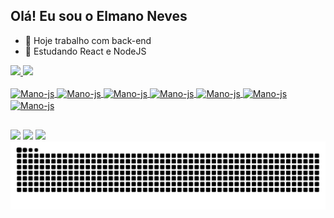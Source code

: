 ## Olá! Eu sou o Elmano Neves

- 🔭 Hoje trabalho com back-end
- 🌱 Estudando React e NodeJS

<div>
  <a href="https://github.com/padrerolin">
  <img height="180cm" src="https://github-readme-stats.vercel.app/api?username=padrerolin&show_icons=true&theme=dracula&inclue_all_commits=true&count_private=true"/>
  <img height="180cm" src="https://github-readme-stats.vercel.app/api/top-langs/?username=padrerolin&layout=compact&langs_count=16&theme=dracula"/>
</div>

<div style="display: inline_block"><br>
  <img align="center" alt="Mano-js" height="30" width="40" src="https://cdn.jsdelivr.net/gh/devicons/devicon@latest/icons/javascript/javascript-original.svg">
  <img align="center" alt="Mano-js" height="30" width="40" src="https://cdn.jsdelivr.net/gh/devicons/devicon@latest/icons/php/php-original.svg">
  <img align="center" alt="Mano-js" height="30" width="40" src="https://cdn.jsdelivr.net/gh/devicons/devicon@latest/icons/vuejs/vuejs-original.svg">
  <img align="center" alt="Mano-js" height="30" width="40" src="https://cdn.jsdelivr.net/gh/devicons/devicon@latest/icons/react/react-original.svg">
  <img align="center" alt="Mano-js" height="30" width="40" src="https://cdn.jsdelivr.net/gh/devicons/devicon@latest/icons/html5/html5-original.svg">
  <img align="center" alt="Mano-js" height="30" width="40" src="https://cdn.jsdelivr.net/gh/devicons/devicon@latest/icons/python/python-original.svg">
  <img align="center" alt="Mano-js" height="30" width="40" src="https://cdn.jsdelivr.net/gh/devicons/devicon@latest/icons/laravel/laravel-original.svg">
</div>

##

<div>
  <a href="https://www.linkedin.com/in/elmano-neves-jr/" target="_blank"><img src="https://img.shields.io/badge/-LinkedIn-%230077B5?style=for-the-badge&logo=linkedin&logoColor=white" target="_blank"></a> 
  <a href="https://instagram.com/elxmano" target="_blank"><img src="https://img.shields.io/badge/-Instagram-%23E4405F?style=for-the-badge&logo=instagram&logoColor=white" target="_blank"></a>
  <a href = "mailto:elmanodeveloper@gmail.com"><img src="https://img.shields.io/badge/-Gmail-%23333?style=for-the-badge&logo=gmail&logoColor=white" target="_blank"></a>

<picture>
  <source media="(prefers-color-scheme: dark)" srcset="https://raw.githubusercontent.com/padrerolin/padrerolin/output/github-contribution-grid-snake-dark.svg">
  <source media="(prefers-color-scheme: light)" srcset="https://raw.githubusercontent.com/padrerolin/padrerolin/output/github-contribution-grid-snake.svg">
  <img alt="github contribution grid snake animation" src="https://raw.githubusercontent.com/padrerolin/padrerolin/output/github-contribution-grid-snake.svg">
</picture>
</div>
  

